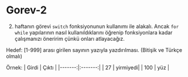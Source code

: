 # Gorev-2

2. haftanın görevi `switch` fonksiyonunun kullanımı ile alakalı. Ancak `for` `while` yapılarının nasıl kullanıldıklarını öğrenip fonksiyonlara kadar çalışmanızı öneririm çünkü onları atlayacağız.

Hedef: [1-999] arası girilen sayının yazıyla yazdırılması. (Bitişik ve Türkçe olmalı)


Örnek:
|  Girdi |  Çıktı  |
|-------:|:-------:|
|  27   | yirmiyedi|
| 100   | yüz |
